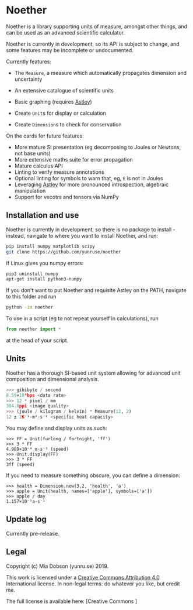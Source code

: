 # Noether

Noether is a library supporting units of measure, amongst other things, and can be used as an advanced scientific calculator.

Noether is currently in development, so its API is subject to change, and some features may be incomplete or undocumented.

Currently features:

- The `Measure`, a measure which automatically propagates dimension and uncertainty
- An extensive catalogue of scientific units
- Basic graphing (requires [Astley])

- Create `Unit`s for display or calculation
- Create `Dimension`s to check for conservation

On the cards for future features:

- More mature SI presentation (eg decomposing to Joules or Newtons, not base units)
- More extensive maths suite for error propagation
- Mature calculus API
- Linting to verify measure annotations
- Optional linting for symbols to warn that, eg, `E` is not in Joules
- Leveraging [Astley] for more pronounced introspection, algebraic manipulation
- Support for vecotrs and tensors via NumPy

[Astley]: https://github.com/yunruse/astley

## Installation and use

Noether is currently in development, so there is no package to install - instead, navigate to where you want to install Noether, and run:

```bash
pip install numpy matplotlib scipy
git clone https://github.com/yunruse/noether
```

If Linux gives you numpy errors:
```bash
pip3 uninstall numpy
apt-get install python3-numpy
```

If you don't want to put Noether and requisite Astley on the PATH, navigate to this folder and run

```bash
python -im noether
```

To use in a script (eg to not repeat yourself in calculations), run

```python
from noether import *
```

at the head of your script.

## Units

Noether has a thorough SI-based unit system allowing for advanced unit composition and dimensional analysis.

```python
>>> gibibyte / second
8.59×10⁹bps <data rate>
>>> 12 * pixel / mm
304.8ppi <image quality>
>>> (joule / kilogram / kelvin) * Measure(12, 2)
12 ± 2K⁻¹·m²·s⁻² <specific heat capacity>
```

You may define and display units as such:
```
>>> FF = Unit(furlong / fortnight, 'ff')
>>> 3 * FF
4.989×10⁻⁴ m·s⁻¹ (speed)
>>> Unit.display(FF)
>>> 3 * FF
3ff (speed)
```

If you need to measure something obscure, you can define a dimension:
```
>>> health = Dimension.new(3.2, 'health', 'a')
>>> apple = Unit(health, names=['apple'], symbols=['a'])
>>> apple / day
1.157×10⁻⁵a·s⁻¹
```

## Update log

Currently pre-release.

## Legal

Copyright (c) Mia Dobson (yunru.se) 2019.

This work is licensed under a [Creative Commons Attribution 4.0](cc) International
license. In non-legal terms: do whatever you like, but credit me.

The full license is available here: [Creative Commons ]

[cc]: https://creativecommons.org/licenses/by/4.0/

